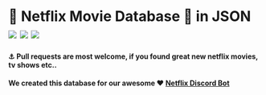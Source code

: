 # 🎥 Netflix Movie Database 🍿 in JSON ![](https://img.shields.io/github/issues/MrDatastorage/Netflix-Database.svg) ![](https://img.shields.io/github/issues/MrDatastorage/Netflix-Database.svg) ![](https://img.shields.io/github/issues/MrDatastorage/Netflix-Database.svg)

#### :anchor:  Pull requests are most welcome, if you found great new netflix movies, tv shows etc..

#### We created this database for our awesome ❤️ [Netflix Discord Bot](https://github.com/MrDatastorage/Netflix-Discord-Bot)